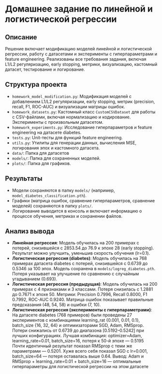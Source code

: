 # Домашнее задание по линейной и логистической регрессии

## Описание
Решение включает модификацию моделей линейной и логистической регрессии, работу с датасетами и эксперименты с гиперпараметрами и feature engineering. Реализованы все требования задания, включая L1/L2 регуляризацию, early stopping, метрики, визуализацию, кастомный датасет, тестирование и логирование.

## Структура проекта
- `homework_model_modification.py`: Модификация моделей с добавлением L1/L2 регуляризации, early stopping, метрик (precision, recall, F1, ROC-AUC) и визуализации матрицы ошибок.
- `homework_datasets.py`: Кастомный класс `CustomCSVDataset` для работы с CSV-файлами, включая нормализацию и кодирование. Эксперименты с произвольным датасетом.
- `homework_experiments.py`: Исследование гиперпараметров и feature engineering на датасете diabetes.
- `tests.py`: Unit-тесты для функций feature engineering.
- `utils.py`: Утилиты для генерации данных, вычисления MSE, логирования эпох и кастомного датасета.
- `data/`: Папка для датасетов
- `models/`: Папка для сохраненных моделей.
- `plots/`: Папка для графиков.

## Результаты
- Модели сохраняются в папку `models/` (например, `model_diabetes_classification.pth`).
- Графики (матрица ошибок, сравнение гиперпараметров, сравнение моделей) сохраняются в папку `plots/`.
- Логирование выводится в консоль и включает информацию о процессе обучения, метриках и сохранении файлов.

## Анализ вывода
- **Линейная регрессия**: Модель обучилась на 200 примерах с потерей, снизившейся с 2853.54 до 76.9 к эпохе 28 (early stopping). Результат можно улучшить, уменьшив скорость обучения (lr=0.1).
- **Логистическая регрессия (diabetes)**: Модель обучилась на 768 примерах датасета diabetes с потерей, снизившейся с 0.6739 до 0.5346 за 100 эпох. Модель сохранена в `models/logreg_diabetes.pth`. Потеря указывает на улучшение по сравнению с случайным угадыванием (0.693).
- **Логистическая регрессия (предыдущая)**: Модель обучилась на 200 примерах с 4 признаками и 3 классами. Потеря снизилась с 1.2881 до 0.7671 к эпохе 50. Метрики: Precision 0.7996, Recall 0.8000, F1 0.7992, ROC-AUC 0.9240. Матрица ошибок показывает правильные предсказания (48, 54, 58) и ошибки (7, 10).
- **Логистическая регрессия (эксперименты с гиперпараметрами)**: На датасете diabetes (768 примеров) были проведены 27 экспериментов с комбинациями learning_rat {0.001, 0.01, 0.1}, batch_size {16, 32, 64} и оптимизаторами SGD, Adam, RMSprop. Потери снижались от 0.6739 до диапазона [0.5192–0.5242] при лучших конфигурациях. Лучшая комбинация: optimizer=Adam, learning_rate=0.01, batch_size=16, потеря к 50-й эпохе — 0.5195 Почти идентичный результат показал RMSprop с теми же параметрами — 0.5201. Хуже всего себя показал SGD с lr=0.001, batch_size=64 — потеря оставалась выше 0.64. Вывод: Adam и RMSprop + learning_rate=0.01 + batch_size=16 — оптимальные гиперпараметры для логистической регрессии на этом датасете
